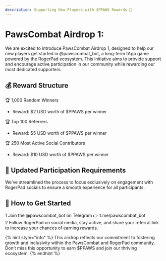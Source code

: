 ```yaml
---
description: Supporting New Players with $PPAWS Rewards 🎉
---
```


# PawsCombat Airdrop 1:

We are excited to introduce PawsCombat Airdrop 1, designed to help our new players get started in @pawscombat\_bot, a long-term tApp game powered by the RogerPad ecosystem. This initiative aims to provide support and encourage active participation in our community while rewarding our most dedicated supporters.

## 💰 Reward Structure

🏆 1,000 Random Winners

* Reward: $2 USD worth of $PPAWS per winner

🏆 Top 100 Referrers

* Reward: $5 USD worth of $PPAWS per winner

🏆 250 Most Active Social Contributors

* Reward: $10 USD worth of $PPAWS per winner

## 🔹 Updated Participation Requirements

We’ve streamlined the process to focus exclusively on engagement with RogerPad socials to ensure a smooth experience for all participants.

## 🔹 How to Get Started

1️ Join the @pawscombat\_bot on Telegram 👉 t.me/pawscombat\_bot\
2️ Follow RogerPad on social media, stay active, and share your referral link to increase your chances of earning rewards.



{% hint style="info" %}
This airdrop reflects our commitment to fostering growth and inclusivity within the PawsCombat and RogerPad community. Don’t miss this opportunity to earn $PPAWS and join our thriving ecosystem.
{% endhint %}
